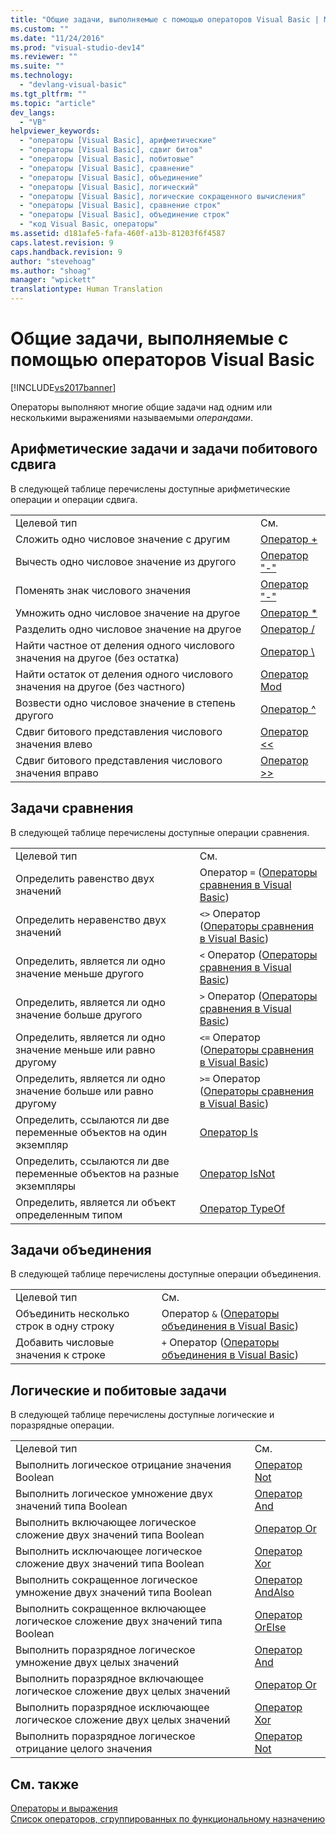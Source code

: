 ```yaml
---
title: "Общие задачи, выполняемые с помощью операторов Visual Basic | Microsoft Docs"
ms.custom: ""
ms.date: "11/24/2016"
ms.prod: "visual-studio-dev14"
ms.reviewer: ""
ms.suite: ""
ms.technology: 
  - "devlang-visual-basic"
ms.tgt_pltfrm: ""
ms.topic: "article"
dev_langs: 
  - "VB"
helpviewer_keywords: 
  - "операторы [Visual Basic], арифметические"
  - "операторы [Visual Basic], сдвиг битов"
  - "операторы [Visual Basic], побитовые"
  - "операторы [Visual Basic], сравнение"
  - "операторы [Visual Basic], объединение"
  - "операторы [Visual Basic], логический"
  - "операторы [Visual Basic], логические сокращенного вычисления"
  - "операторы [Visual Basic], сравнение строк"
  - "операторы [Visual Basic], объединение строк"
  - "код Visual Basic, операторы"
ms.assetid: d181afe5-fafa-460f-a13b-81203f6f4587
caps.latest.revision: 9
caps.handback.revision: 9
author: "stevehoag"
ms.author: "shoag"
manager: "wpickett"
translationtype: Human Translation
---
```

# Общие задачи, выполняемые с помощью операторов Visual Basic
[!INCLUDE[vs2017banner](../../../../csharp/includes/vs2017banner.md)]

Операторы выполняют многие общие задачи над одним или несколькими выражениями называемыми *операндами*.  
  
## Арифметические задачи и задачи побитового сдвига  
 В следующей таблице перечислены доступные арифметические операции и операции сдвига.  
  
|||  
|-|-|  
|Целевой тип|См.|  
|Сложить одно числовое значение с другим|[Оператор \+](../../../../visual-basic/language-reference/operators/addition-operator.md)|  
|Вычесть одно числовое значение из другого|[Оператор "\-"](../../../../visual-basic/language-reference/operators/subtraction-operator.md)|  
|Поменять знак числового значения|[Оператор "\-"](../../../../visual-basic/language-reference/operators/subtraction-operator.md)|  
|Умножить одно числовое значение на другое|[Оператор \*](../../../../visual-basic/language-reference/operators/multiplication-operator.md)|  
|Разделить одно числовое значение на другое|[Оператор \/](../../../../visual-basic/language-reference/operators/floating-point-division-operator.md)|  
|Найти частное от деления одного числового значения на другое \(без остатка\)|[Оператор \\](../../../../visual-basic/language-reference/operators/integer-division-operator.md)|  
|Найти остаток от деления одного числового значения на другое \(без частного\)|[Оператор Mod](../../../../visual-basic/language-reference/operators/mod-operator.md)|  
|Возвести одно числовое значение в степень другого|[Оператор ^](../../../../visual-basic/language-reference/operators/exponentiation-operator.md)|  
|Сдвиг битового представления числового значения влево|[Оператор \<\<](../../../../visual-basic/language-reference/operators/left-shift-operator.md)|  
|Сдвиг битового представления числового значения вправо|[Оператор \>\>](../../../../visual-basic/language-reference/operators/right-shift-operator.md)|  
  
## Задачи сравнения  
 В следующей таблице перечислены доступные операции сравнения.  
  
|||  
|-|-|  
|Целевой тип|См.|  
|Определить равенство двух значений|Оператор `=` \([Операторы сравнения в Visual Basic](../../../../visual-basic/programming-guide/language-features/operators-and-expressions/comparison-operators.md)\)|  
|Определить неравенство двух значений|`<>` Оператор \([Операторы сравнения в Visual Basic](../../../../visual-basic/programming-guide/language-features/operators-and-expressions/comparison-operators.md)\)|  
|Определить, является ли одно значение меньше другого|`<` Оператор \([Операторы сравнения в Visual Basic](../../../../visual-basic/programming-guide/language-features/operators-and-expressions/comparison-operators.md)\)|  
|Определить, является ли одно значение больше другого|`>` Оператор \([Операторы сравнения в Visual Basic](../../../../visual-basic/programming-guide/language-features/operators-and-expressions/comparison-operators.md)\)|  
|Определить, является ли одно значение меньше или равно другому|`<=` Оператор \([Операторы сравнения в Visual Basic](../../../../visual-basic/programming-guide/language-features/operators-and-expressions/comparison-operators.md)\)|  
|Определить, является ли одно значение больше или равно другому|`>=` Оператор \([Операторы сравнения в Visual Basic](../../../../visual-basic/programming-guide/language-features/operators-and-expressions/comparison-operators.md)\)|  
|Определить, ссылаются ли две переменные объектов на один экземпляр|[Оператор Is](../../../../visual-basic/language-reference/operators/is-operator.md)|  
|Определить, ссылаются ли две переменные объектов на разные экземпляры|[Оператор IsNot](../../../../visual-basic/language-reference/operators/isnot-operator.md)|  
|Определить, является ли объект определенным типом|[Оператор TypeOf](../../../../visual-basic/language-reference/operators/typeof-operator.md)|  
  
## Задачи объединения  
 В следующей таблице перечислены доступные операции объединения.  
  
|||  
|-|-|  
|Целевой тип|См.|  
|Объединить несколько строк в одну строку|Оператор `&` \([Операторы объединения в Visual Basic](../../../../visual-basic/programming-guide/language-features/operators-and-expressions/concatenation-operators.md)\)|  
|Добавить числовые значения к строке|`+` Оператор \([Операторы объединения в Visual Basic](../../../../visual-basic/programming-guide/language-features/operators-and-expressions/concatenation-operators.md)\)|  
  
## Логические и побитовые задачи  
 В следующей таблице перечислены доступные логические и поразрядные операции.  
  
|||  
|-|-|  
|Целевой тип|См.|  
|Выполнить логическое отрицание значения Boolean|[Оператор Not](../../../../visual-basic/language-reference/operators/not-operator.md)|  
|Выполнить логическое умножение двух значений типа Boolean|[Оператор And](../../../../visual-basic/language-reference/operators/and-operator.md)|  
|Выполнить включающее логическое сложение двух значений типа Boolean|[Оператор Or](../../../../visual-basic/language-reference/operators/or-operator.md)|  
|Выполнить исключающее логическое сложение двух значений типа Boolean|[Оператор Xor](../../../../visual-basic/language-reference/operators/xor-operator.md)|  
|Выполнить сокращенное логическое умножение двух значений типа Boolean|[Оператор AndAlso](../../../../visual-basic/language-reference/operators/andalso-operator.md)|  
|Выполнить сокращенное включающее логическое сложение двух значений типа Boolean|[Оператор OrElse](../../../../visual-basic/language-reference/operators/orelse-operator.md)|  
|Выполнить поразрядное логическое умножение двух целых значений|[Оператор And](../../../../visual-basic/language-reference/operators/and-operator.md)|  
|Выполнить поразрядное включающее логическое сложение двух целых значений|[Оператор Or](../../../../visual-basic/language-reference/operators/or-operator.md)|  
|Выполнить поразрядное исключающее логическое сложение двух целых значений|[Оператор Xor](../../../../visual-basic/language-reference/operators/xor-operator.md)|  
|Выполнить поразрядное логическое отрицание целого значения|[Оператор Not](../../../../visual-basic/language-reference/operators/not-operator.md)|  
  
## См. также  
 [Операторы и выражения](../../../../visual-basic/programming-guide/language-features/operators-and-expressions/index.md)   
 [Список операторов, сгруппированных по функциональному назначению](../../../../visual-basic/language-reference/operators/operators-listed-by-functionality.md)